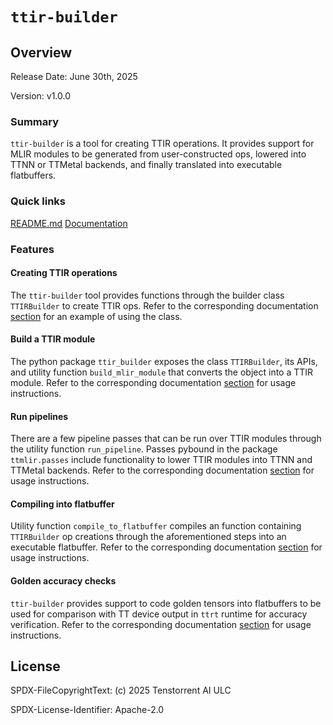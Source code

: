 # `ttir-builder`

## Overview

Release Date: June 30th, 2025

Version: v1.0.0

### Summary
`ttir-builder` is a tool for creating TTIR operations. It provides support for MLIR modules to be generated from user-constructed ops, lowered into TTNN or TTMetal backends, and finally translated into executable flatbuffers.

### Quick links
[README.md](./README.md)
[Documentation](../../docs/src/ttir-builder.md)

### Features

#### Creating TTIR operations
The `ttir-builder` tool provides functions through the builder class `TTIRBuilder` to create TTIR ops. Refer to the corresponding documentation [section](../../docs/src/ttir-builder.md#creating-a-ttir-module) for an example of using the class.

#### Build a TTIR module
The python package `ttir_builder` exposes the class `TTIRBuilder`, its APIs, and utility function `build_mlir_module` that converts the object into a TTIR module. Refer to the corresponding documentation [section](../../docs/src/ttir-builder.md#creating-a-ttir-module) for usage instructions.

#### Run pipelines
There are a few pipeline passes that can be run over TTIR modules through the utility function `run_pipeline`. Passes pybound in the package `ttmlir.passes` include functionality to lower TTIR modules into TTNN and TTMetal backends. Refer to the corresponding documentation [section](../../docs/src/ttir-builder.md#running-a-pipeline) for usage instructions.

#### Compiling into flatbuffer
Utility function `compile_to_flatbuffer` compiles an function containing `TTIRBuilder` op creations through the aforementioned steps into an executable flatbuffer. Refer to the corresponding documentation [section](../../docs/src/ttir-builder.md#compiling-into-flatbuffer) for usage instructions.

#### Golden accuracy checks
`ttir-builder` provides support to code golden tensors into flatbuffers to be used for comparison with TT device output in `ttrt` runtime for accuracy verification. Refer to the corresponding documentation [section](../../docs/src/ttir-builder.md#golden-mode) for usage instructions.

## License
SPDX-FileCopyrightText: (c) 2025 Tenstorrent AI ULC

SPDX-License-Identifier: Apache-2.0

